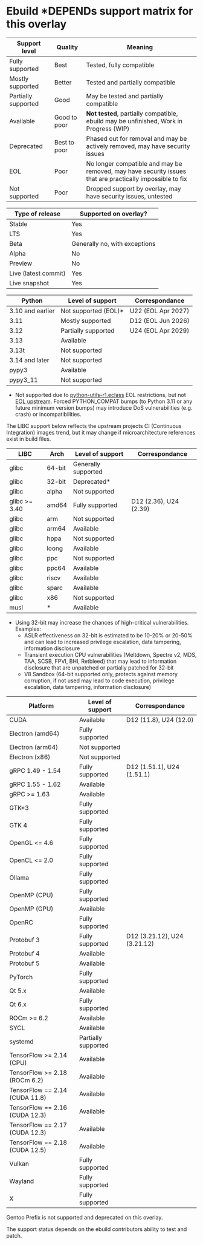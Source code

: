 # Ebuild *DEPENDs support matrix for this overlay

| Support level        | Quality      | Meaning                                                                                                  |
| ---                  | ---          | ---                                                                                                      |
| Fully supported      | Best         | Tested, fully compatible                                                                                 |
| Mostly supported     | Better       | Tested and partially compatible                                                                          |
| Partially supported  | Good         | May be tested and partially compatible                                                                   |
| Available            | Good to poor | **Not tested**, partially compatible, ebuild may be unfinished, Work in Progress (WIP)                   |
| Deprecated           | Best to poor | Phased out for removal and may be actively removed, may have security issues                             |
| EOL                  | Poor         | No longer compatible and may be removed, may have security issues that are practically impossible to fix |
| Not supported        | Poor         | Dropped support by overlay, may have security issues, untested                                           |

| Type of release      | Supported on overlay?                 | 
| ---                  | ---                                   |
| Stable               | Yes                                   |
| LTS                  | Yes                                   |
| Beta                 | Generally no, with exceptions         |
| Alpha                | No                                    |
| Preview              | No                                    |
| Live (latest commit) | Yes                                   |
| Live snapshot        | Yes                                   |

| Python               | Level of support                      | Correspondance     |
| ---                  | ---                                   | ---                |
| 3.10 and earlier     | Not supported (EOL)*                  | U22 (EOL Apr 2027) |
| 3.11                 | Mostly supported                      | D12 (EOL Jun 2026) |
| 3.12                 | Partially supported                   | U24 (EOL Apr 2029) |
| 3.13                 | Available                             |                    |
| 3.13t                | Not supported                         |                    |
| 3.14 and later       | Not supported                         |                    |
| pypy3                | Available                             |                    |
| pypy3_11             | Not supported                         |                    |

* Not supported due to [python-utils-r1.eclass](https://github.com/gentoo/gentoo/blob/master/eclass/python-utils-r1.eclass#L44)
  EOL restrictions, but not [EOL upstream](https://devguide.python.org/versions/).
  Forced PYTHON_COMPAT bumps (to Python 3.11 or any future minimum version
  bumps) may introduce DoS vulnerabilities (e.g. crash) or incompatibilities.

The LIBC support below reflects the upstream projects CI (Continuous
Integration) images trend, but it may change if microarchitecture references
exist in build files.

| LIBC                 | Arch    | Level of support            | Correspondance         |
| ---                  | ----    | ---                         | ---                    |
| glibc                | 64-bit  | Generally supported         |                        |
| glibc                | 32-bit  | Deprecated*                 |                        |
| glibc                | alpha   | Not supported               |                        |
| glibc >= 3.40        | amd64   | Fully supported             | D12 (2.36), U24 (2.39) |
| glibc                | arm     | Not supported               |                        |
| glibc                | arm64   | Available                   |                        |
| glibc                | hppa    | Not supported               |                        |
| glibc                | loong   | Available                   |                        |
| glibc                | ppc     | Not supported               |                        |
| glibc                | ppc64   | Available                   |                        |
| glibc                | riscv   | Available                   |                        |
| glibc                | sparc   | Available                   |                        |
| glibc                | x86     | Not supported               |                        |
| musl                 | *       | Available                   |                        |

* Using 32-bit may increase the chances of high-critical vulnerabilities.  Examples:
  - ASLR effectiveness on 32-bit is estimated to be 10-20% or 20-50% and can lead to increased privilege escalation, data tampering, information disclosure
  - Transient execution CPU vulnerabilities (Meltdown, Spectre v2, MDS, TAA, SCSB, FPVI, BHI, Retbleed) that may lead to information disclosure that are unpatched or partially patched for 32-bit
  - V8 Sandbox (64-bit supported only, protects against memory corruption, if not used may lead to code execution, privilege escalation, data tampering, information disclosure)

| Platform                        | Level of support                      | Correspondance               |
| ---                             | ---                                   | ---                          |
| CUDA                            | Available                             | D12 (11.8), U24 (12.0)       |
| Electron (amd64)                | Fully supported                       |                              |
| Electron (arm64)                | Not supported                         |                              |
| Electron (x86)                  | Not supported                         |                              |
| gRPC 1.49 - 1.54                | Fully supported                       | D12 (1.51.1), U24 (1.51.1)   |
| gRPC 1.55 - 1.62                | Available                             |                              |
| gRPC >= 1.63                    | Available                             |                              |
| GTK+3                           | Fully supported                       |                              |
| GTK 4                           | Fully supported                       |                              |
| OpenGL <= 4.6                   | Fully supported                       |                              |
| OpenCL <= 2.0                   | Fully supported                       |                              |
| Ollama                          | Fully supported                       |                              |
| OpenMP (CPU)                    | Fully supported                       |                              |
| OpenMP (GPU)                    | Available                             |                              |
| OpenRC                          | Fully supported                       |                              |
| Protobuf 3                      | Fully supported                       | D12 (3.21.12), U24 (3.21.12) |
| Protobuf 4                      | Available                             |                              |
| Protobuf 5                      | Available                             |                              |
| PyTorch                         | Fully supported                       |                              |
| Qt 5.x                          | Available                             |                              |
| Qt 6.x                          | Fully supported                       |                              |
| ROCm >= 6.2                     | Available                             |                              |
| SYCL                            | Available                             |                              |
| systemd                         | Partially supported                   |                              |
| TensorFlow >= 2.14 (CPU)        | Available                             |                              |
| TensorFlow >= 2.18 (ROCm  6.2)  | Available                             |                              |
| TensorFlow == 2.14 (CUDA 11.8)  | Available                             |                              |
| TensorFlow == 2.16 (CUDA 12.3)  | Available                             |                              |
| TensorFlow == 2.17 (CUDA 12.3)  | Available                             |                              |
| TensorFlow == 2.18 (CUDA 12.5)  | Available                             |                              |
| Vulkan                          | Fully supported                       |                              |
| Wayland                         | Fully supported                       |                              |
| X                               | Fully supported                       |                              |

Gentoo Prefix is not supported and deprecated on this overlay.

The support status depends on the ebuild contributors ability to test and patch.
